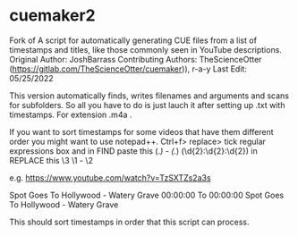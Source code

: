 # cuemaker2
Fork of 
A script for automatically generating CUE files from a list of timestamps and titles, like
those commonly seen in YouTube descriptions.
Original Author: JoshBarrass
Contributing Authors: TheScienceOtter (https://gitlab.com/TheScienceOtter/cuemaker)), r-a-y
Last Edit: 05/25/2022

This version automatically finds, writes filenames and arguments and scans for subfolders. So all you have to do is just lauch it after setting up .txt with timestamps.
For extension .m4a .

If you want to sort timestamps for some videos that have them different order you might want to use notepad++.
Ctrl+f> replace> tick regular expressions box and in FIND paste this (.*) - (.*) (\d{2}:\d{2}:\d{2}) in REPLACE this \3 \1 - \2

e.g. https://www.youtube.com/watch?v=TzSXTZs2a3s

Spot Goes To Hollywood - Watery Grave 00:00:00
To
00:00:00 Spot Goes To Hollywood - Watery Grave

This should sort timestamps in order that this script can process.
